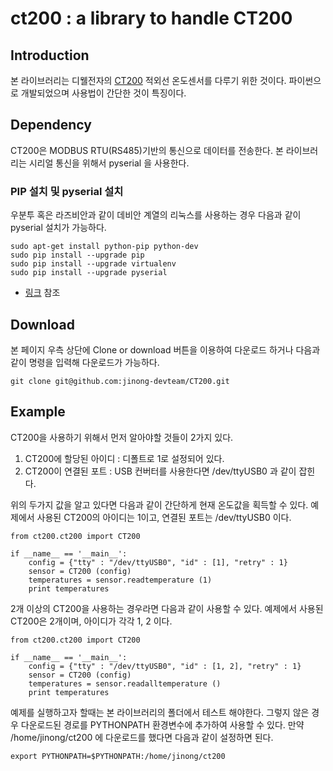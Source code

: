# ct200 : a library to handle CT200 

## Introduction

본 라이브러리는 디웰전자의 [CT200](http://www.diwell.com/product/detail.html?product_no=39&cate_no=24&display_group=1) 적외선 온도센서를 다루기 위한 것이다. 파이썬으로 개발되었으며 사용법이 간단한 것이 특징이다.

## Dependency
CT200은 MODBUS RTU(RS485)기반의 통신으로 데이터를 전송한다. 본 라이브러리는 시리얼 통신을 위해서 pyserial 을 사용한다.

### PIP 설치 및 pyserial 설치
우분투 혹은 라즈비안과 같이 데비안 계열의 리눅스를 사용하는 경우 다음과 같이 pyserial 설치가 가능하다.
```
sudo apt-get install python-pip python-dev 
sudo pip install --upgrade pip 
sudo pip install --upgrade virtualenv 
sudo pip install --upgrade pyserial
```
* [링크](https://pip.pypa.io/en/stable/installing/) 참조

## Download
본 페이지 우측 상단에 Clone or download 버튼을 이용하여 다운로드 하거나 다음과 같이 명령을 입력해 다운로드가 가능하다.
```
git clone git@github.com:jinong-devteam/CT200.git
```

## Example
CT200을 사용하기 위해서 먼저 알아야할 것들이 2가지 있다.

1. CT200에 할당된 아이디 : 디폴트로 1로 설정되어 있다.
2. CT200이 연결된 포트 : USB 컨버터를 사용한다면 /dev/ttyUSB0 과 같이 잡힌다.

위의 두가지 값을 알고 있다면 다음과 같이 간단하게 현재 온도값을 획득할 수 있다.
예제에서 사용된 CT200의 아이디는 1이고, 연결된 포트는 /dev/ttyUSB0 이다. 
```
from ct200.ct200 import CT200
  
if __name__ == '__main__':
    config = {"tty" : "/dev/ttyUSB0", "id" : [1], "retry" : 1}
    sensor = CT200 (config)
    temperatures = sensor.readtemperature (1)
    print temperatures
```

2개 이상의 CT200을 사용하는 경우라면 다음과 같이 사용할 수 있다.
예제에서 사용된 CT200은 2개이며, 아이디가 각각 1, 2 이다.
```
from ct200.ct200 import CT200
  
if __name__ == '__main__':
    config = {"tty" : "/dev/ttyUSB0", "id" : [1, 2], "retry" : 1}
    sensor = CT200 (config)
    temperatures = sensor.readalltemperature ()
    print temperatures
```

예제를 실행하고자 할때는 본 라이브러리의 폴더에서 테스트 해야한다. 그렇지 않은 경우 다운로드된 경로를 PYTHONPATH 환경변수에 추가하여 사용할 수 있다. 만약 /home/jinong/ct200 에 다운로드를 했다면 다음과 같이 설정하면 된다.
```
export PYTHONPATH=$PYTHONPATH:/home/jinong/ct200
```

